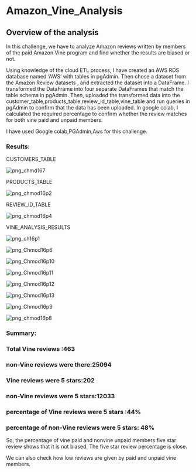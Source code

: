 # Amazon_Vine_Analysis
## Overview of the analysis 
In this challenge, we have to analyze Amazon reviews written by members of the paid Amazon Vine program and find whether the results are biased or not. 

Using knowledge of the cloud ETL process, I have created an AWS RDS database named ‘AWS’ with tables in pgAdmin.
Then chose a dataset from the Amazon Review datasets , and extracted the dataset into a DataFrame. I transformed the DataFrame into four separate DataFrames that match the table schema in pgAdmin. Then, uploaded the transformed data into the customer_table,products_table,review_id_table,vine_table and run queries in pgAdmin to confirm that the data has been uploaded. In google colab, I calculated the required percentage to confirm whether the review matches for both vine paid and unpaid members.

I have used Google colab,PGAdmin,Aws for this challenge.

### Results:
CUSTOMERS_TABLE


![png_chmd167](https://github.com/Ruma-T/Amazon_Vine_Analysis/blob/main/resources/chmd16p7.PNG)





 
 
PRODUCTS_TABLE

![png_chmod16p2](https://github.com/Ruma-T/Amazon_Vine_Analysis/blob/main/resources/chmod16p2.PNG)




REVIEW_ID_TABLE

![png_chmod16p4](https://github.com/Ruma-T/Amazon_Vine_Analysis/blob/main/resources/chmod16p4.PNG)





VINE_ANALYSIS_RESULTS

![png_ch16p1](https://github.com/Ruma-T/Amazon_Vine_Analysis/blob/main/resources/ch16p1.PNG)



![png_Chmod16p6](https://github.com/Ruma-T/Amazon_Vine_Analysis/blob/main/resources/Chmod16p6.PNG)



![png_Chmod16p10](https://github.com/Ruma-T/Amazon_Vine_Analysis/blob/main/resources/Chmod16p10.PNG)



![png_Chmod16p11](https://github.com/Ruma-T/Amazon_Vine_Analysis/blob/main/resources/Chmod16p11.PNG)





![png_Chmod16p12](https://github.com/Ruma-T/Amazon_Vine_Analysis/blob/main/resources/Chmod16p12.PNG)





![png_Chmod16p13](https://github.com/Ruma-T/Amazon_Vine_Analysis/blob/main/resources/Chmod16p13.PNG)






![png_Chmod16p9](https://github.com/Ruma-T/Amazon_Vine_Analysis/blob/main/resources/Chmod16p9.PNG)





![png_chmod16p8](https://github.com/Ruma-T/Amazon_Vine_Analysis/blob/main/resources/chmod16p8.PNG)


### Summary:
### Total Vine reviews :463  
### non-Vine reviews were there:25094

### Vine reviews were 5 stars:202
### non-Vine reviews were 5 stars:12033
### percentage of Vine reviews were 5 stars :44%
### percentage of non-Vine reviews were 5 stars: 48%
So, the percentage of vine paid and nonvine unpaid members five star review shows that it is not biased. The five star review percentage is close.

We can also check how low reviews are given by paid and unpaid vine members.
